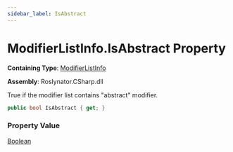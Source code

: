 ```yaml
---
sidebar_label: IsAbstract
---
```


# ModifierListInfo\.IsAbstract Property

**Containing Type**: [ModifierListInfo](../index.md)

**Assembly**: Roslynator\.CSharp\.dll

  
True if the modifier list contains "abstract" modifier\.

```csharp
public bool IsAbstract { get; }
```

### Property Value

[Boolean](https://docs.microsoft.com/en-us/dotnet/api/system.boolean)

